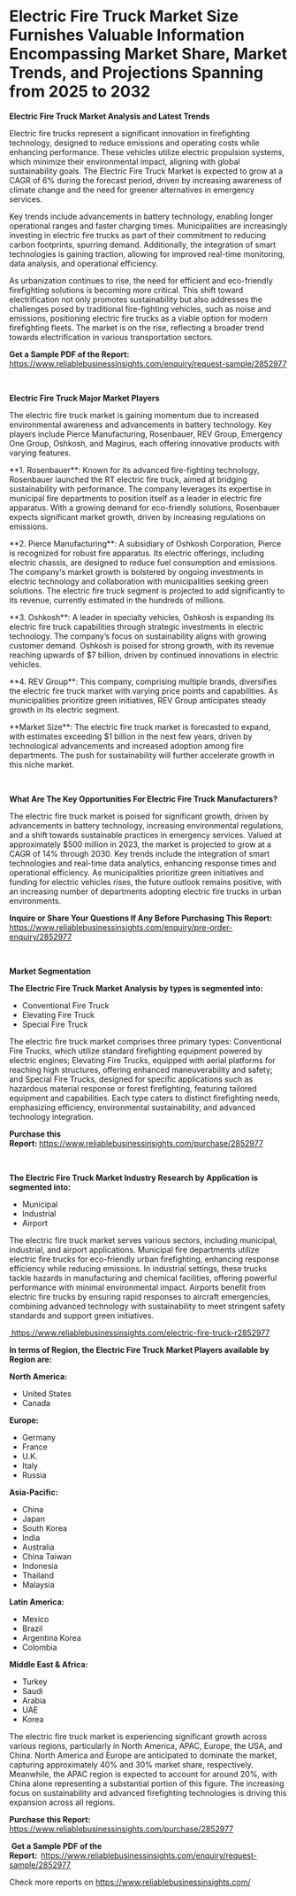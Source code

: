 <p><h1>Electric Fire Truck Market Size Furnishes Valuable Information Encompassing Market Share, Market Trends, and Projections Spanning from 2025 to 2032</h1></p><p><strong>Electric Fire Truck Market Analysis and Latest Trends</strong></p>
<p><p>Electric fire trucks represent a significant innovation in firefighting technology, designed to reduce emissions and operating costs while enhancing performance. These vehicles utilize electric propulsion systems, which minimize their environmental impact, aligning with global sustainability goals. The Electric Fire Truck Market is expected to grow at a CAGR of 6% during the forecast period, driven by increasing awareness of climate change and the need for greener alternatives in emergency services.</p><p>Key trends include advancements in battery technology, enabling longer operational ranges and faster charging times. Municipalities are increasingly investing in electric fire trucks as part of their commitment to reducing carbon footprints, spurring demand. Additionally, the integration of smart technologies is gaining traction, allowing for improved real-time monitoring, data analysis, and operational efficiency.</p><p>As urbanization continues to rise, the need for efficient and eco-friendly firefighting solutions is becoming more critical. This shift toward electrification not only promotes sustainability but also addresses the challenges posed by traditional fire-fighting vehicles, such as noise and emissions, positioning electric fire trucks as a viable option for modern firefighting fleets. The market is on the rise, reflecting a broader trend towards electrification in various transportation sectors.</p></p>
<p><strong>Get a Sample PDF of the Report:&nbsp;</strong> <a href="https://www.reliablebusinessinsights.com/enquiry/request-sample/2852977?utm_campaign=2111&utm_medium=2&utm_source=Github&utm_content=ia&utm_term=11032025&utm_id=electric-fire-truck">https://www.reliablebusinessinsights.com/enquiry/request-sample/2852977</a></p>
<p>&nbsp;</p>
<p><strong>Electric Fire Truck Major Market Players</strong></p>
<p><p>The electric fire truck market is gaining momentum due to increased environmental awareness and advancements in battery technology. Key players include Pierce Manufacturing, Rosenbauer, REV Group, Emergency One Group, Oshkosh, and Magirus, each offering innovative products with varying features.</p><p>**1. Rosenbauer**: Known for its advanced fire-fighting technology, Rosenbauer launched the RT electric fire truck, aimed at bridging sustainability with performance. The company leverages its expertise in municipal fire departments to position itself as a leader in electric fire apparatus. With a growing demand for eco-friendly solutions, Rosenbauer expects significant market growth, driven by increasing regulations on emissions.</p><p>**2. Pierce Manufacturing**: A subsidiary of Oshkosh Corporation, Pierce is recognized for robust fire apparatus. Its electric offerings, including electric chassis, are designed to reduce fuel consumption and emissions. The company's market growth is bolstered by ongoing investments in electric technology and collaboration with municipalities seeking green solutions. The electric fire truck segment is projected to add significantly to its revenue, currently estimated in the hundreds of millions.</p><p>**3. Oshkosh**: A leader in specialty vehicles, Oshkosh is expanding its electric fire truck capabilities through strategic investments in electric technology. The company’s focus on sustainability aligns with growing customer demand. Oshkosh is poised for strong growth, with its revenue reaching upwards of $7 billion, driven by continued innovations in electric vehicles.</p><p>**4. REV Group**: This company, comprising multiple brands, diversifies the electric fire truck market with varying price points and capabilities. As municipalities prioritize green initiatives, REV Group anticipates steady growth in its electric segment.</p><p>**Market Size**: The electric fire truck market is forecasted to expand, with estimates exceeding $1 billion in the next few years, driven by technological advancements and increased adoption among fire departments. The push for sustainability will further accelerate growth in this niche market.</p></p>
<p>&nbsp;</p>
<p><strong>What Are The Key Opportunities For Electric Fire Truck Manufacturers?</strong></p>
<p><p>The electric fire truck market is poised for significant growth, driven by advancements in battery technology, increasing environmental regulations, and a shift towards sustainable practices in emergency services. Valued at approximately $500 million in 2023, the market is projected to grow at a CAGR of 14% through 2030. Key trends include the integration of smart technologies and real-time data analytics, enhancing response times and operational efficiency. As municipalities prioritize green initiatives and funding for electric vehicles rises, the future outlook remains positive, with an increasing number of departments adopting electric fire trucks in urban environments.</p></p>
<p><strong>Inquire or Share Your Questions If Any Before Purchasing This Report:</strong> <a href="https://www.reliablebusinessinsights.com/enquiry/pre-order-enquiry/2852977?utm_campaign=2111&utm_medium=2&utm_source=Github&utm_content=ia&utm_term=11032025&utm_id=electric-fire-truck">https://www.reliablebusinessinsights.com/enquiry/pre-order-enquiry/2852977</a></p>
<p>&nbsp;</p>
<p><strong>Market Segmentation</strong></p>
<p><strong>The Electric Fire Truck Market Analysis by types is segmented into:</strong></p>
<p><ul><li>Conventional Fire Truck</li><li>Elevating Fire Truck</li><li>Special Fire Truck</li></ul></p>
<p><p>The electric fire truck market comprises three primary types: Conventional Fire Trucks, which utilize standard firefighting equipment powered by electric engines; Elevating Fire Trucks, equipped with aerial platforms for reaching high structures, offering enhanced maneuverability and safety; and Special Fire Trucks, designed for specific applications such as hazardous material response or forest firefighting, featuring tailored equipment and capabilities. Each type caters to distinct firefighting needs, emphasizing efficiency, environmental sustainability, and advanced technology integration.</p></p>
<p><strong>Purchase this Report:&nbsp;</strong><a href="https://www.reliablebusinessinsights.com/purchase/2852977?utm_campaign=2111&utm_medium=2&utm_source=Github&utm_content=ia&utm_term=11032025&utm_id=electric-fire-truck">https://www.reliablebusinessinsights.com/purchase/2852977</a></p>
<p>&nbsp;</p>
<p><strong>The Electric Fire Truck Market Industry Research by Application is segmented into:</strong></p>
<p><ul><li>Municipal</li><li>Industrial</li><li>Airport</li></ul></p>
<p><p>The electric fire truck market serves various sectors, including municipal, industrial, and airport applications. Municipal fire departments utilize electric fire trucks for eco-friendly urban firefighting, enhancing response efficiency while reducing emissions. In industrial settings, these trucks tackle hazards in manufacturing and chemical facilities, offering powerful performance with minimal environmental impact. Airports benefit from electric fire trucks by ensuring rapid responses to aircraft emergencies, combining advanced technology with sustainability to meet stringent safety standards and support green initiatives.</p></p>
<p><a href="https://www.reliablebusinessinsights.com/electric-fire-truck-r2852977?utm_campaign=2111&utm_medium=2&utm_source=Github&utm_content=ia&utm_term=11032025&utm_id=electric-fire-truck">&nbsp;https://www.reliablebusinessinsights.com/electric-fire-truck-r2852977</a></p>
<p><strong>In terms of Region, the Electric Fire Truck Market Players available by Region are:</strong></p>
<p>
    <p> <strong> North America: </strong>
        <ul>
            <li>United States</li>
            <li>Canada</li>
        </ul>
        </p> 
    <p> <strong> Europe: </strong>
        <ul>
            <li>Germany</li>
            <li>France</li>
            <li>U.K.</li>
            <li>Italy</li>
            <li>Russia</li>
        </ul>
        </p> 
    <p> <strong> Asia-Pacific: </strong>
        <ul>
            <li>China</li>
            <li>Japan</li>
            <li>South Korea</li>
            <li>India</li>
            <li>Australia</li>
            <li>China Taiwan</li>
            <li>Indonesia</li>
            <li>Thailand</li>
            <li>Malaysia</li>
        </ul>
        </p> 
    <p> <strong> Latin America: </strong>
        <ul>
            <li>Mexico</li>
            <li>Brazil</li>
            <li>Argentina Korea</li>
            <li>Colombia</li>
        </ul>
        </p> 
    <p> <strong> Middle East & Africa: </strong>
        <ul>
            <li>Turkey</li>
            <li>Saudi</li>
            <li>Arabia</li>
            <li>UAE</li>
            <li>Korea</li>
        </ul>
    </p>
    </p>
<p><p>The electric fire truck market is experiencing significant growth across various regions, particularly in North America, APAC, Europe, the USA, and China. North America and Europe are anticipated to dominate the market, capturing approximately 40% and 30% market share, respectively. Meanwhile, the APAC region is expected to account for around 20%, with China alone representing a substantial portion of this figure. The increasing focus on sustainability and advanced firefighting technologies is driving this expansion across all regions.</p></p>
<p><strong>Purchase this Report: </strong><a href="https://www.reliablebusinessinsights.com/purchase/2852977?utm_campaign=2111&utm_medium=2&utm_source=Github&utm_content=ia&utm_term=11032025&utm_id=electric-fire-truck">https://www.reliablebusinessinsights.com/purchase/2852977</a></p>
<p>&nbsp;<strong>Get a Sample PDF of the Report:&nbsp;&nbsp;</strong><a href="https://www.reliablebusinessinsights.com/enquiry/request-sample/2852977?utm_campaign=2111&utm_medium=2&utm_source=Github&utm_content=ia&utm_term=11032025&utm_id=electric-fire-truck">https://www.reliablebusinessinsights.com/enquiry/request-sample/2852977</a></p>
<p><strong></strong></p>
<p>Check more reports on <a href="https://www.reliablebusinessinsights.com/?utm_campaign=2111&utm_medium=2&utm_source=Github&utm_content=ia&utm_term=11032025&utm_id=electric-fire-truck">https://www.reliablebusinessinsights.com/</a></p>